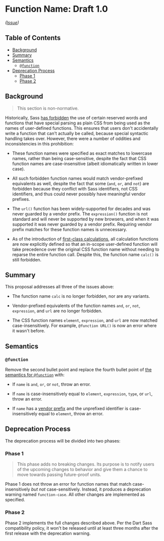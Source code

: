 # Function Name: Draft 1.0

*([Issue](https://github.com/sass/sass/issues/4048))*

## Table of Contents

* [Background](#background)
* [Summary](#summary)
* [Semantics](#semantics)
  * [`@function`](#function)
* [Deprecation Process](#deprecation-process)
  * [Phase 1](#phase-1)
  * [Phase 2](#phase-2)

## Background

> This section is non-normative.

Historically, Sass [has forbidden] the use of certain reserved words and
functions that have special parsing as plain CSS from being used as the names of
user-defined functions. This ensures that users don't accidentally write a
function that can't actually be called, because special syntactic handling takes
over. However, there were a number of oddities and inconsistencies in this
prohibition:

[has forbidden]: ../spec/at-rules/function.md#semantics

* These function names were specified as exact matches to lowercase names,
  rather than being case-sensitive, despite the fact that CSS function names are
  case-insensitive (albeit idiomatically written in lower case).

* All such forbidden function names would match vendor-prefixed equivalents as
  well, despite the fact that some (`and`, `or`, and `not`) are forbidden
  because they conflict with Sass identifiers, not CSS identifiers, and thus
  could never possibly have meaningful vendor prefixes.

* The `url()` function has been widely-supported for decades and was never
  guarded by a vendor prefix. The `expression()` function is not standard and
  will never be supported by new browsers, and when it was supported it was
  never guarded by a vendor prefix. Requiring vendor prefix matches for these
  function names is unnecessary.

* As of the introduction of [first-class calculations], all calculation
  functions are now explicitly defined so that an in-scope user-defined function
  will take precedence over the original CSS function name without needing to
  reparse the entire function call. Despite this, the function name `calc()` is
  still forbidden.

[first-class calculations]: ../accepted/first-class-calc.md

## Summary

This proposal addresses all three of the issues above:

* The function name `calc` is no longer forbidden, nor are any variants.

* Vendor-prefixed equivalents of the function names `and`, `or`, `not`,
  `expression`, and `url` are no longer forbidden.

* The CSS function names `element`, `expression`, and `url` are now matched
  case-insensitively. For example, `@function URL()` is now an error where it
  wasn't before.

## Semantics

### `@function`

Remove the second bullet point and replace the fourth bullet point of [the
semantics for `@function`] with:

[the semantics for `@function`]: ../spec/at-rules/function.md#semantics

* If `name` is `and`, `or`, or `not`, throw an error.

* If `name` is case-insensitively equal to `element`, `expression`, `type`, or
  `url`, throw an error.

* If `name` has a [vendor prefix] and the unprefixed identifier is
  case-insensitively equal to `element`, throw an error.

[vendor prefix]: ../spec/syntax.md#vendor-prefix

## Deprecation Process

The deprecation process will be divided into two phases:

### Phase 1

> This phase adds no breaking changes. Its purpose is to notify users of the
> upcoming changes to behavior and give them a chance to move towards passing
> future-proof units.

Phase 1 does not throw an error for function names that match case-insensitively
*but not* case-sensitively. Instead, it produces a deprecation warning named
`function-case`. All other changes are implemented as specified.

### Phase 2

Phase 2 implements the full changes described above. Per the Dart Sass
compatibility policy, it won't be released until at least three months after the
first release with the deprecation warning.
